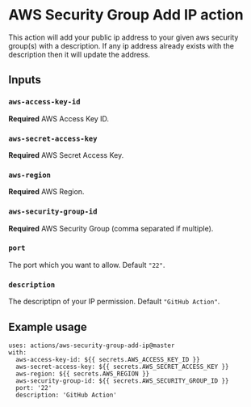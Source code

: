 # AWS Security Group Add IP action

This action will add your public ip address to your given aws security group(s) with a description.
If any ip address already exists with the description then it will update the address.

## Inputs

### `aws-access-key-id`

**Required** AWS Access Key ID.

### `aws-secret-access-key`

**Required** AWS Secret Access Key.

### `aws-region`

**Required** AWS Region.

### `aws-security-group-id`

**Required** AWS Security Group (comma separated if multiple).

### `port`

The port which you want to allow. Default `"22"`.

### `description`

The descriptipn of your IP permission. Default `"GitHub Action"`.

## Example usage
```
uses: actions/aws-security-group-add-ip@master
with:
  aws-access-key-id: ${{ secrets.AWS_ACCESS_KEY_ID }}
  aws-secret-access-key: ${{ secrets.AWS_SECRET_ACCESS_KEY }}
  aws-region: ${{ secrets.AWS_REGION }}
  aws-security-group-id: ${{ secrets.AWS_SECURITY_GROUP_ID }}
  port: '22'
  description: 'GitHub Action'
```
